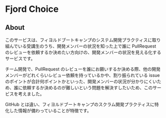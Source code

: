 # Fjord Choice

## About

このサービスは、フィヨルドブートキャンプのシステム開発プラクティスに取り組んでいる受講生のうち、開発メンバーの状況を知った上で誰に PullRequest のレビューを依頼するか決めたい方向けの、開発メンバーの状況を見える化するサービスです。

チーム開発で、PullRequest のレビューを誰にお願いするか決める際、他の開発メンバーがどれくらいレビュー依頼を持っているかや、割り振られている issue のポイントが合計何ポイントかといった、開発メンバーの状況が分かりにくいため、誰に依頼するか決めるのが難しいという問題を解決すしたいため、このサービスを考えました。

GitHub とは違い、フィヨルドブートキャンプのスクラム開発プラクティスに特化した情報が備わっていることが特徴です。
